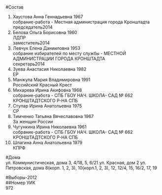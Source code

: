 #Состав  
1. Хаустова Анна Геннадьевна 1967  
    собрание-работа - Местная администрация города Кронштадта  
    председатель2014  
2. Белова Ольга Борисовна 1960  
    ЛДПР  
    заместитель2014  
3. Левчук Елена Данииловна 1953  
    собрание избирателей по месту службы - МЕСТНОЙ АДМИНИСТРАЦИИ ГОРОДА КРОНШТАДТА  
    секретарь2014  
4. Зуева Анастасия Николаевна 1982  
    ЕР  
5. Манжула Мария Владимировна 1991  
    Российский Красный Крест  
6. Михарева Ирина Акифовна 1968  
    собрание-работа - СПБ ГБОУ НАЧ. ШКОЛА- САД № 662 КРОНШТАДТСКОГО Р-НА СПБ  
7. Ступар Ирина Анатольевна 1975  
    СР  
8. Тимченко Татьяна Вячеславовна 1967  
    За женщин России  
9. Чугункина Ирина Николаевна 1961  
    собрание-работа - СПБ ГБОУ НАЧ. ШКОЛА- САД № 662 КРОНШТАДТСКОГО Р-НА СПБ  
10. Шпагина Анна Анатольевна 1979  
    КПРФ  
  
#Дома  
ул. Коммунистическая, дома 3, 4/18, 5, 6/21 ул. Красная, дом 2 ул. Петровская, дома 8(корп. 1, 2, 3), 10(корп.1, 2, 3), 12, 12/4, 15, 16/2, 17, 19  
  
#Выборы-2012  
##Номер УИК  
972  
